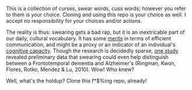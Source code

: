 This is a collection of curses, swear words, cuss words; however you refer to them is your choice. Cloning and using this repo is your choice as well. I accept no responsibility for your choices and/or actions. 

The reality is thus: swearing gets a bad rap, but it is an inextricable part of our daily, cultural vocabulary. It has some [merits][m] in terms of efficient communication, and might be a proxy or an indicator of an individual's [cognitive capacity][cc]. Though the research is decidedly sparse, [one study][one] revealed preliminary data that swearing could even help distinguish between a Frontotemporal dementia and Alzheimer's (Ringman, Kwon, Flores, Rotko, Mendez & Lu, 2010). Wow! Who knew?

Well, what's the holdup? Clone this f*$%ing repo, already!


[m]: http://pps.sagepub.com/content/4/2/153.short
[cc]: http://www.psychologicalscience.org/index.php/publications/observer/2012/may-june-12/the-science-of-swearing.html
[one]: http://www.ncbi.nlm.nih.gov/pmc/articles/PMC3594691/pdf/nihms358876.pdf